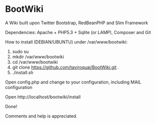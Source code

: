 BootWiki
========

A Wiki built upon Twitter Bootstrap, RedBeanPHP and Slim Framework

Dependencies: Apache + PHP5.3 + Sqlite (or LAMP), Composer and Git

How to install (DEBIAN/UBUNTU) under /var/www/bootwiki:

1. sudo su
2. mkdir /var/www/bootwiki
3. cd /var/www/bootwiki
4. git clone https://github.com/taviroquai/BootWiki.git .
5. ./install.sh

Open config.php and change to your configuration, including MAIL configuration

Open http://localhost/bootwiki/install

Done!

Comments and help is appreciated.

